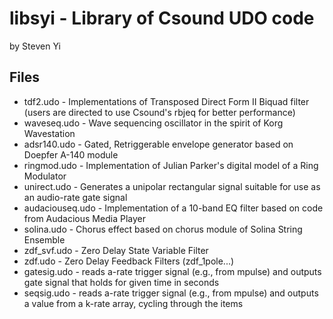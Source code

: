 # libsyi - Library of Csound UDO code 

by Steven Yi

## Files

* tdf2.udo - Implementations of Transposed Direct Form II Biquad filter (users are directed to use Csound's rbjeq for better performance) 
* waveseq.udo - Wave sequencing oscillator in the spirit of Korg Wavestation
* adsr140.udo - Gated, Retriggerable envelope generator based on Doepfer A-140 module
* ringmod.udo - Implementation of Julian Parker's digital model of a Ring Modulator
* unirect.udo - Generates a unipolar rectangular signal suitable for use as an audio-rate gate signal
* audaciouseq.udo - Implementation of a 10-band EQ filter based on code from Audacious Media Player
* solina.udo - Chorus effect based on chorus module of Solina String Ensemble 
* zdf\_svf.udo - Zero Delay State Variable Filter 
* zdf.udo - Zero Delay Feedback Filters (zdf\_1pole...)
* gatesig.udo - reads a-rate trigger signal (e.g., from mpulse) and outputs gate signal that holds for given time in seconds
* seqsig.udo - reads a-rate trigger signal (e.g., from mpulse) and outputs a value from a k-rate array, cycling through the items 
